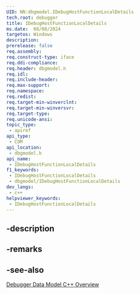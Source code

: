 ```yaml
---
UID: NN:dbgmodel.IDebugHostFunctionLocalDetails
tech.root: debugger
title: IDebugHostFunctionLocalDetails
ms.date:  08/08/2024
targetos: Windows
description: 
prerelease: false
req.assembly: 
req.construct-type: iface
req.ddi-compliance: 
req.header: dbgmodel.h
req.idl: 
req.include-header: 
req.max-support: 
req.namespace: 
req.redist: 
req.target-min-winverclnt: 
req.target-min-winversvr: 
req.target-type: 
req.unicode-ansi: 
topic_type:
 - apiref
api_type:
 - COM
api_location:
 - dbgmodel.h
api_name:
 - IDebugHostFunctionLocalDetails
f1_keywords:
 - IDebugHostFunctionLocalDetails
 - dbgmodel/IDebugHostFunctionLocalDetails
dev_langs:
 - c++
helpviewer_keywords:
 - IDebugHostFunctionLocalDetails
---
```


## -description



## -remarks

## -see-also

[Debugger Data Model C++ Overview](/windows-hardware/drivers/debugger/data-model-cpp-overview)
